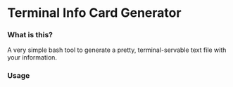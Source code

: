 # Terminal Info Card Generator

### What is this?

A very simple bash tool to generate a pretty, terminal-servable text file with your information.

### Usage
